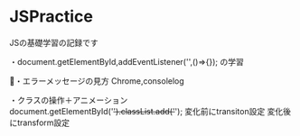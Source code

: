 # JSPractice
JSの基礎学習の記録です

・document.getElementById,addEventListener('',()=>{});  の学習

・エラーメッセージの見方
Chrome,consolelog

・クラスの操作＋アニメーション
document.getElementById('~~').classList.add('~~');
変化前にtransiton設定
変化後にtransform設定